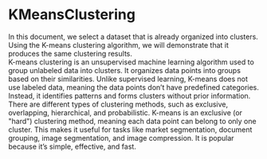 # KMeansClustering
In this document, we select a dataset that is already organized into clusters. Using the K-means clustering algorithm, we will demonstrate that it produces the same clustering results. \
K-means clustering is an unsupervised machine learning algorithm used to group unlabeled data into clusters. It organizes data points into groups based on their similarities. Unlike supervised learning, K-means does not use labeled data, meaning the data points don’t have predefined categories. Instead, it identifies patterns and forms clusters without prior information. There are different types of clustering methods, such as exclusive, overlapping, hierarchical, and probabilistic. K-means is an exclusive (or "hard") clustering method, meaning each data point can belong to only one cluster. This makes it useful for tasks like market segmentation, document grouping, image segmentation, and image compression. It is popular because it’s simple, effective, and fast.
